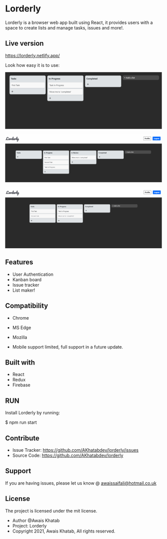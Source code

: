 Lorderly
========

Lorderly is a browser web app built using React, it provides users with a space to create lists and manage tasks, issues
and more!.

Live version
--------
https://lorderly.netlify.app/

Look how easy it is to use:

![alt text](https://github.com/AKhatabdev/gifs/blob/main/Lorderly/Lorderlu_add_move_card.gif "Lorderly-Card")

![alt text](https://github.com/AKhatabdev/gifs/blob/main/Lorderly/Lorderlu_edit_and_delete.gif "Lorderly-Edit")

![alt text](https://github.com/AKhatabdev/gifs/blob/main/Lorderly/Lorderlu_add_move_list.gif "Lorderly-List")


Features
--------

- User Authentication
- Kanban board
- Issue tracker
- List maker!

Compatibility
--------

- Chrome
- MS Edge
- Mozilla

- Mobile support limited, full support in a future update.

Built with
--------

- React
- Redux
- Firebase

RUN
------------

Install Lorderly by running:

$ npm run start

Contribute
----------

- Issue Tracker: https://github.com/AKhatabdev/lorderly/issues
- Source Code: https://github.com/AKhatabdev/lorderly

Support
-------

If you are having issues, please let us know @ awaissaifali@hotmail.co.uk

License
-------

The project is licensed under the mit license.

* Author @Awais Khatab
* Project: Lorderly
* Copyright 2021, Awais Khatab, All rights reserved.
